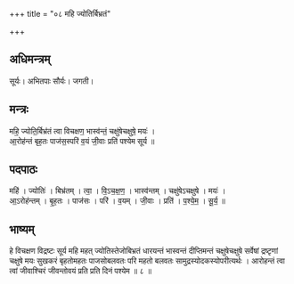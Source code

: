 +++
title = "०८ महि ज्योतिर्बिभ्रतं"

+++
## अधिमन्त्रम्
सूर्यः। अभितपाः सौर्यः। जगती।

## मन्त्रः
महि॒ ज्योति॒र्बिभ्र॑तं त्वा विचक्षण॒ भास्व॑न्तं॒ चक्षु॑षेचक्षुषे॒ मयः॑ ।  
आ॒रोह॑न्तं बृह॒तः पाज॑स॒स्परि॑ व॒यं जी॒वाः प्रति॑ पश्येम सूर्य ॥

## पदपाठः
महि॑ । ज्योतिः॑ । बिभ्र॑तम् । त्वा॒ । वि॒ऽच॒क्ष॒ण॒ । भास्व॑न्तम् । चक्षु॑षेऽचक्षुषे । मयः॑ ।  
आ॒ऽरोह॑न्तम् । बृ॒ह॒तः । पाज॑सः । परि॑ । व॒यम् । जी॒वाः । प्रति॑ । प॒श्ये॒म॒ । सू॒र्य॒ ॥

## भाष्यम्
हे विचक्षण विद्रष्टः सूर्य महि महत् ज्योतिस्तेजोबिभ्रतं धारयन्तं भास्वन्तं दीप्तिमन्तं चक्षुषेचक्षुषे सर्वेषां द्रष्टृणां चक्षुषे मयः सुखकरं बृहतोमहतः पाजसोबलवतः परि महतो बलवतः सामुद्रस्योदकस्योपरीत्यर्थः । आरोहन्तं त्वा त्वां जीवाश्चिरं जीवन्तोवयं प्रति प्रति दिनं पश्येम ॥ ८ ॥